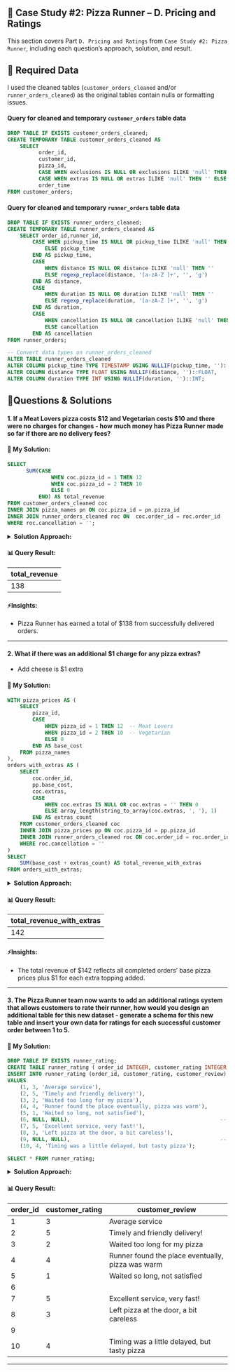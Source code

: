 <h2 id="case-study-2-pizza-runner">🍕 Case Study #2: Pizza Runner – D. Pricing and Ratings</h2>

This section covers Part `D. Pricing and Ratings` from `Case Study #2: Pizza Runner`, including each question’s approach, solution, and result.

<h2 id="data-cleaning">🔖 Required Data </h2>

I used the cleaned tables (`customer_orders_cleaned` and/or `runner_orders_cleaned`) as the original tables contain nulls or formatting issues.

#### Query for cleaned and temporary `customer_orders` table data
````sql
DROP TABLE IF EXISTS customer_orders_cleaned;
CREATE TEMPORARY TABLE customer_orders_cleaned AS
    SELECT 
          order_id,
          customer_id, 
          pizza_id,
          CASE WHEN exclusions IS NULL OR exclusions ILIKE 'null' THEN '' ELSE exclusions END AS exclusions,
          CASE WHEN extras IS NULL OR extras ILIKE 'null' THEN '' ELSE extras END AS extras,
          order_time
FROM customer_orders;
````
#### Query for cleaned and temporary `runner_orders` table data
````sql
DROP TABLE IF EXISTS runner_orders_cleaned;
CREATE TEMPORARY TABLE runner_orders_cleaned AS
    SELECT order_id,runner_id,
        CASE WHEN pickup_time IS NULL OR pickup_time ILIKE 'null' THEN ''
            ELSE pickup_time
        END AS pickup_time,
        CASE
            WHEN distance IS NULL OR distance ILIKE 'null' THEN ''
            ELSE regexp_replace(distance, '[a-zA-Z ]+', '', 'g')
        END AS distance,
        CASE
            WHEN duration IS NULL OR duration ILIKE 'null' THEN ''
            ELSE regexp_replace(duration, '[a-zA-Z ]+', '', 'g')
        END AS duration,
        CASE
            WHEN cancellation IS NULL OR cancellation ILIKE 'null' THEN ''
            ELSE cancellation
        END AS cancellation
FROM runner_orders;

-- Convert data types on runner_orders_cleaned
ALTER TABLE runner_orders_cleaned
ALTER COLUMN pickup_time TYPE TIMESTAMP USING NULLIF(pickup_time, '')::TIMESTAMP,
ALTER COLUMN distance TYPE FLOAT USING NULLIF(distance, '')::FLOAT,
ALTER COLUMN duration TYPE INT USING NULLIF(duration, '')::INT;
````

<h2 id="questions-and-solutions">📌Questions & Solutions</h2>

#### 1. If a Meat Lovers pizza costs $12 and Vegetarian costs $10 and there were no charges for changes - how much money has Pizza Runner made so far if there are no delivery fees?
#### 🧠 My Solution:

````sql
SELECT 
      SUM(CASE
              WHEN coc.pizza_id = 1 THEN 12
              WHEN coc.pizza_id = 2 THEN 10
              ELSE 0
          END) AS total_revenue
FROM customer_orders_cleaned coc
INNER JOIN pizza_names pn ON coc.pizza_id = pn.pizza_id 
INNER JOIN runner_orders_cleaned roc ON  coc.order_id = roc.order_id 
WHERE roc.cancellation = '';
````
<details> <summary><strong>Solution Approach:</strong></summary>

- Joined relevant tables such as customer_orders_cleaned, pizza_names, and runner_orders_cleaned to access both pizza details and delivery status.
- Assigned pizza prices using a CASE statement to assign $12 for Meat Lovers (pizza_id = 1) and $10 for Vegetarian (pizza_id = 2).
- Calculated the total revenue by summing the assigned prices for each valid order.
</details>

#### 📊 Query Result:
| total_revenue |
| ------------- |
| 138           |

####  ⚡Insights:
- Pizza Runner has earned a total of $138 from successfully delivered orders.
---

#### 2. What if there was an additional $1 charge for any pizza extras?
- Add cheese is $1 extra
#### 🧠 My Solution:

````sql
WITH pizza_prices AS (
    SELECT 
        pizza_id,
        CASE 
            WHEN pizza_id = 1 THEN 12  -- Meat Lovers
            WHEN pizza_id = 2 THEN 10  -- Vegetarian
            ELSE 0
        END AS base_cost
    FROM pizza_names
),
orders_with_extras AS (
    SELECT 
        coc.order_id,
        pp.base_cost,
        coc.extras,
        CASE 
            WHEN coc.extras IS NULL OR coc.extras = '' THEN 0
            ELSE array_length(string_to_array(coc.extras, ', '), 1)
        END AS extras_count
    FROM customer_orders_cleaned coc
    INNER JOIN pizza_prices pp ON coc.pizza_id = pp.pizza_id
    INNER JOIN runner_orders_cleaned roc ON coc.order_id = roc.order_id
    WHERE roc.cancellation = ''
)
SELECT 
    SUM(base_cost + extras_count) AS total_revenue_with_extras
FROM orders_with_extras;
````
<details> <summary><strong>Solution Approach:</strong></summary>

- Joined relevant tables such as customer_orders_cleaned, pizza_prices, and runner_orders_cleaned.
- Calculated pizza cost with CASE for base price and array_length(string_to_array(..., ', ')) to count $1 extras.
- Filtered delivered orders with WHERE cancellation = '' and compute SUM(base_cost + extras_count) for total revenue.
</details>

#### 📊 Query Result:
| total_revenue_with_extras |
| ------------------------- |
| 142                       |

####  ⚡Insights:
- The total revenue of $142 reflects all completed orders’ base pizza prices plus $1 for each extra topping added.
---

#### 3. The Pizza Runner team now wants to add an additional ratings system that allows customers to rate their runner, how would you design an additional table for this new dataset - generate a schema for this new table and insert your own data for ratings for each successful customer order between 1 to 5.

#### 🧠 My Solution:

````sql
DROP TABLE IF EXISTS runner_rating;
CREATE TABLE runner_rating ( order_id INTEGER, customer_rating INTEGER, customer_review VARCHAR(100));
INSERT INTO runner_rating (order_id, customer_rating, customer_review)
VALUES 
    (1, 3, 'Average service'),
    (2, 5, 'Timely and friendly delivery!'),
    (3, 2, 'Waited too long for my pizza'),
    (4, 4, 'Runner found the place eventually, pizza was warm'),
    (5, 1, 'Waited so long, not satisfied'),
    (6, NULL, NULL),                                                -- Order 6 was cancelled, so rating and review were kept as NULL
    (7, 5, 'Excellent service, very fast!'),
    (8, 3, 'Left pizza at the door, a bit careless'),
    (9, NULL, NULL),                                                -- Order 9 was cancelled, so rating and review were kept as NULL
    (10, 4, 'Timing was a little delayed, but tasty pizza');

SELECT * FROM runner_rating;
````
<details> <summary><strong>Solution Approach:</strong></summary>

- Some orders were canceled, so I kept them NULL, and the rating column and review value were added as my own.
</details>

#### 📊 Query Result:
| order_id | customer_rating | customer_review                                   |
| -------- | --------------- | ------------------------------------------------- |
| 1        | 3               | Average service                                   |
| 2        | 5               | Timely and friendly delivery!                     |
| 3        | 2               | Waited too long for my pizza                      |
| 4        | 4               | Runner found the place eventually, pizza was warm |
| 5        | 1               | Waited so long, not satisfied                     |
| 6        |                 |                                                   |
| 7        | 5               | Excellent service, very fast!                     |
| 8        | 3               | Left pizza at the door, a bit careless            |
| 9        |                 |                                                   |
| 10       | 4               | Timing was a little delayed, but tasty pizza      |

---

